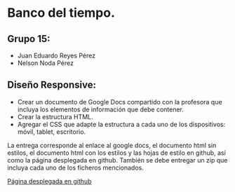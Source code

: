 # Banco del tiempo.

## Grupo 15:
- Juan Eduardo Reyes Pérez
- Nelson Noda Pérez

## Diseño Responsive:
- Crear un documento de Google Docs compartido con la profesora que incluya los elementos de información que debe contener.
- Crear la estructura HTML.
- Agregar el CSS que adapte la estructura a cada uno de los dispositivos: móvil, tablet, escritorio.

La entrega corresponde al enlace al google docs, el documento html sin estilos, el documento html con los estilos y las hojas de estilo en github, así como la página desplegada en github. 
También se debe entregar un zip que incluya cada uno de los ficheros mencionados.

[Página desplegada en github](https://eduardoreyes99.github.io/Usabilidad-y-Accesibilidad/Practica%2010/index.html)
